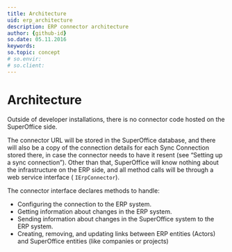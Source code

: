 ```yaml
---
title: Architecture
uid: erp_architecture
description: ERP connector architecture
author: {github-id}
so.date: 05.11.2016
keywords:
so.topic: concept
# so.envir:
# so.client:
---
```


# Architecture

Outside of developer installations, there is no connector code hosted on the SuperOffice side.

The connector URL will be stored in the SuperOffice database, and there will also be a copy of the connection details for each Sync Connection stored there, in case the connector needs to have it resent (see “Setting up a sync connection”). Other than that, SuperOffice will know nothing about the infrastructure on the ERP side, and all method calls will be through a web service interface ( `IErpConnector`).

The connector interface declares methods to handle:

* Configuring the connection to the ERP system.
* Getting information about changes in the ERP system.
* Sending information about changes in the SuperOffice system to the ERP system.
* Creating, removing, and updating links between ERP entities (Actors) and SuperOffice entities (like companies or projects)

<!-- Referenced images -->
[img1]: media/image001.jpg
